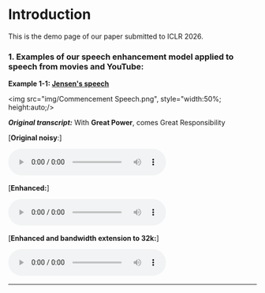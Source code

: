 # Introduction

This is the demo page of our paper submitted to ICLR 2026.


### 1. Examples of our speech enhancement model applied to speech from movies and YouTube:

**Example 1-1: [Jensen's speech](https://www.youtube.com/watch?v=zbzCiau3hWc&t=24s)**

<img src="img/Commencement Speech.png", style="width:50%; height:auto;/>

***Original transcript:*** With **Great Power**, comes Great Responsibility  	

[**Original noisy**:]

<audio style="width:320px" controls="controls">
	<source src="wavs/Run_noisy.wav" type="audio/wav" />
</audio>

[**Enhanced:**]  

<audio style="width:320px" controls="controls">
	<source src="wavs/Run.wav" type="audio/wav" />
</audio>

[**Enhanced and bandwidth extension to 32k:**]  

<audio style="width:320px" controls="controls">
	<source src="wavs/Run_32k_kaiser_best.flac" type="audio/wav" />
</audio>

-----------------------------------------------------------

